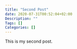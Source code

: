 ```yaml
---
title: "Second Post"
date: 2020-07-31T00:52:04+02:00
Description: ""
Tags: []
Categories: []
---
```


This is my second post.
